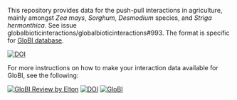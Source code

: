 This repository provides data for the push-pull interactions in agriculture, mainly amongst *Zea mays*, *Sorghum*, *Desmodium* species, and *Striga hermonthica*. See issue globalbioticinteractions/globalbioticinteractions#993. The format is specific for [GloBI database](http://globalbioticinteractions.org).

[![DOI](https://zenodo.org/badge/826162150.svg)](https://zenodo.org/doi/10.5281/zenodo.13121134)

For more instructions on how to make your interaction data available for GloBI, see the following:

[![GloBI Review by Elton](../../actions/workflows/review.yml/badge.svg)](../../actions/workflows/review.yml) [![DOI](https://zenodo.org/badge/26293374.svg)](https://zenodo.org/badge/latestdoi/26293374) [![GloBI](https://api.globalbioticinteractions.org/interaction.svg?accordingTo=globi:globalbioticinteractions/template-dataset)](https://globalbioticinteractions.org/?accordingTo=globi:globalbioticinteractions/template-dataset)


